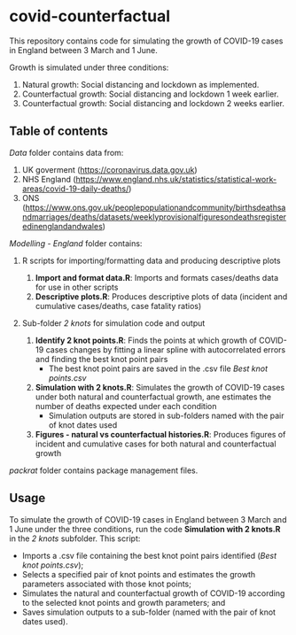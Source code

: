 # covid-counterfactual

This repository contains code for simulating the growth of COVID-19 cases in England between 3 March and 1 June.

Growth is simulated under three conditions:

1. Natural growth: Social distancing and lockdown as implemented.
2. Counterfactual growth: Social distancing and lockdown 1 week earlier.
3. Counterfactual growth: Social distancing and lockdown 2 weeks earlier.

## Table of contents

*Data* folder contains data from:

1. UK goverment (https://coronavirus.data.gov.uk)
2. NHS England (https://www.england.nhs.uk/statistics/statistical-work-areas/covid-19-daily-deaths/)
3. ONS (https://www.ons.gov.uk/peoplepopulationandcommunity/birthsdeathsandmarriages/deaths/datasets/weeklyprovisionalfiguresondeathsregisteredinenglandandwales)


*Modelling - England* folder contains:

1. R scripts for importing/formatting data and producing descriptive plots
    1. **Import and format data.R**: Imports and formats cases/deaths data for use in other scripts
    2. **Descriptive plots.R**: Produces descriptive plots of data (incident and cumulative cases/deaths, case fatality ratios)

2. Sub-folder *2 knots* for simulation code and output
    1. **Identify 2 knot points.R**: Finds the points at which growth of COVID-19 cases changes by fitting a linear spline with autocorrelated errors and finding the best knot point pairs
        * The best knot point pairs are saved in the .csv file *Best knot points.csv*
    2. **Simulation with 2 knots.R**: Simulates the growth of COVID-19 cases under both natural and counterfactual growth, ane estimates the number of deaths expected under each condition
        * Simulation outputs are stored in sub-folders named with the pair of knot dates used
    3. **Figures - natural vs counterfactual histories.R**: Produces figures of incident and cumulative cases for both natural and counterfactual growth


*packrat* folder contains package management files.

## Usage

To simulate the growth of COVID-19 cases in England between 3 March and 1 June under the three conditions, run the code **Simulation with 2 knots.R** in the *2 knots* subfolder. This script:

* Imports a .csv file containing the best knot point pairs identified (*Best knot points.csv*);
* Selects a specified pair of knot points and estimates the growth parameters associated with those knot points;
* Simulates the natural and counterfactual growth of COVID-19 according to the selected knot points and growth parameters; and
* Saves simulation outputs to a sub-folder (named with the pair of knot dates used).
